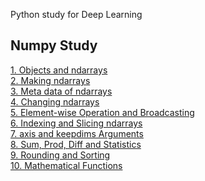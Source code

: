 Python study for Deep Learning

## Numpy Study
[1. Objects and ndarrays](https://github.com/kimbyeolhee/TIL/blob/main/Python%20Practice/Numpy%20Study/Objects%20and%20ndarrays.ipynb)<br/>
[2. Making ndarrays](https://github.com/kimbyeolhee/TIL/blob/main/Python%20Practice/Numpy%20Study/Making%20ndarrays.ipynb)<br/>
[3. Meta data of ndarrays](https://github.com/kimbyeolhee/TIL/blob/main/Python%20Practice/Numpy%20Study/Meta-data%20of%20ndarrays.ipynb)<br/>
[4. Changing ndarrays](https://github.com/kimbyeolhee/TIL/blob/main/Python%20Practice/Numpy%20Study/Changing%20ndarrays.ipynb)<br/>
[5. Element-wise Operation and Broadcasting](https://github.com/kimbyeolhee/TIL/blob/main/Python%20Practice/Numpy%20Study/Element-wise%20Operations%20and%20Broadcasting.ipynb)<br/>
[6. Indexing and Slicing ndarrays](https://github.com/kimbyeolhee/TIL/blob/main/Python%20Practice/Numpy%20Study/Indexing%20and%20Slicing%20ndarrays.ipynb)<br/>
[7. axis and keepdims Arguments](https://github.com/kimbyeolhee/TIL/blob/main/Python%20Practice/Numpy%20Study/axis%20and%20keepdims%20Arguments.ipynb)<br/>
[8. Sum, Prod, Diff and Statistics](https://github.com/kimbyeolhee/TIL/blob/main/Python%20Practice/Numpy%20Study/Sum%2C%20Prod%2C%20Diff%20and%20Statistics.ipynb)<br/>
[9. Rounding and Sorting](https://github.com/kimbyeolhee/TIL/blob/main/Python%20Practice/Numpy%20Study/Rounding%20and%20Sorting.ipynb)<br/>
[10. Mathematical Functions](https://github.com/kimbyeolhee/TIL/blob/main/Python%20Practice/Numpy%20Study/Mathematical%20Functions.ipynb)<br/>

